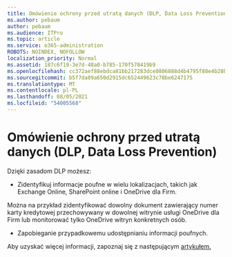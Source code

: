 ```yaml
---
title: Omówienie ochrony przed utratą danych (DLP, Data Loss Prevention)
ms.author: pebaum
author: pebaum
ms.audience: ITPro
ms.topic: article
ms.service: o365-administration
ROBOTS: NOINDEX, NOFOLLOW
localization_priority: Normal
ms.assetid: 187c6f19-3e7d-48a0-b785-170f578419b9
ms.openlocfilehash: cc372aef88ebdca81bb217283dce0806888d4b4795f88e4b28bd36cc2c6f1c5f
ms.sourcegitcommit: b5f7da89a650d2915dc652449623c78be6247175
ms.translationtype: MT
ms.contentlocale: pl-PL
ms.lasthandoff: 08/05/2021
ms.locfileid: "54005568"
---
```

# <a name="data-loss-prevention-dlp-overview"></a>Omówienie ochrony przed utratą danych (DLP, Data Loss Prevention)

Dzięki zasadom DLP możesz:

- Zidentyfikuj informacje poufne w wielu lokalizacjach, takich jak Exchange Online, SharePoint online i OneDrive dla Firm.


Można na przykład zidentyfikować dowolny dokument zawierający numer karty kredytowej przechowywany w dowolnej witrynie usługi OneDrive dla Firm lub monitorować tylko OneDrive witryn konkretnych osób.

- Zapobieganie przypadkowemu udostępnianiu informacji poufnych.


Aby uzyskać więcej informacji, zapoznaj się z następującym [artykułem.](https://docs.microsoft.com/microsoft-365/compliance/data-loss-prevention-policies)

